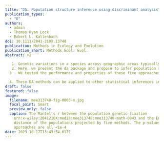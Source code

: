 ```yaml
---
title: "DA: Population structure inference using discriminant analysis"
publication_types:
  - "0"
authors:
  - admin
  - Thomas Ryan Lock
  - Robert L. Kallenbach
doi: 10.1111/2041-210X.13748
publication: Methods in Ecology and Evolution
publication_short: Methods Ecol. Evol.
abstract: >2
  
   1. Genetic variations in a species across geographic areas typically exhibit spatial clines. There is increasing interest in inferring population genetic structure to understand the patterns of genetic variation and the evolution of a species.
   2. Here, we present the da package and propose to infer population structure using discriminant analysis (DA). We incorporate five supervised learning approaches (DAPC, LDAKPC, LFDA, LFDAKPC and KLFDA) into da package within the same DA family, but with different linear and nonlinear properties.
  3 . We tested the performance and properties of these five approaches for population structure inference using both simulated and empirical data. Results showed that these five approaches preserved the same global genetic structure under each genetic scenario. Notably, genetic features produced from KLFDA and LFDA had higher correlations with urn:x-wiley:2041210X:media:mee313748:mee313748-math-0001 under isolation-by-distance model and higher discriminatory power in population structure identification, with KLFDA achieving the best performance. The applications to empirical data indicated that all these methods could intuitively capture the continuous genetic gradients while LFDA and KLFDA could discriminate nuanced population structures that the other approaches cannot.

  4. These DA methods can be applied to other statistical inferences in genetics and beyond. The da package is available at https://cran.r-project.org/web/packages/DA/index.html. We recommend users choosing these approaches appropriately depending on their scientific questions and target data.
draft: false
featured: false
image:
  filename: mee313748-fig-0003-m.jpg
  focal_point: Smart
  preview_only: false
  caption: The Mantel's r between the population genetic fixation
    urn:x-wiley:2041210X:media:mee313748:mee313748-math-0043 and the Euclidean
    distance of the populations projected by five methods. The p-values of five
    approaches are all <1e-4
date: 2023-10-17T13:43:54.617Z
---
```

